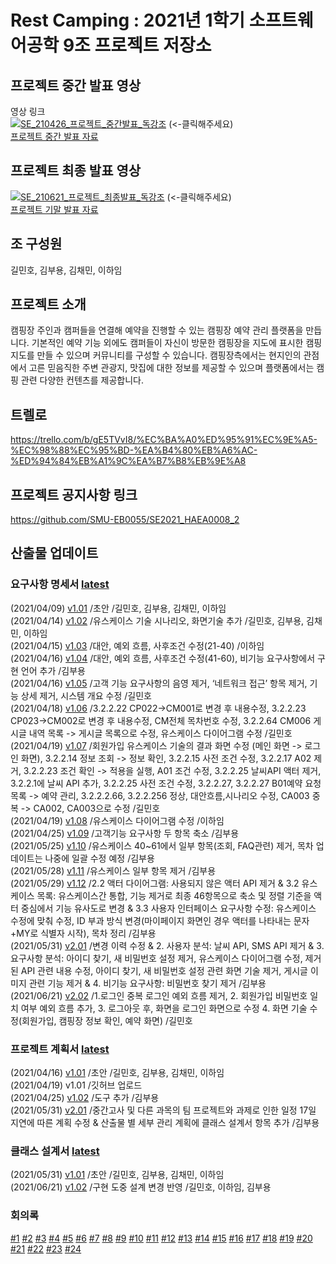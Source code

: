 # Rest Camping : 2021년 1학기 소프트웨어공학 9조 프로젝트 저장소

## 프로젝트 중간 발표 영상

영상 링크  
[![SE_210426_프로젝트_중간발표_독강조](http://img.youtube.com/vi/_Q5G6vFTL-M/0.jpg)](https://www.youtube.com/watch?v=_Q5G6vFTL-M?t=0s) 
(<-클릭해주세요)  
[프로젝트 중간 발표 자료](https://github.com/KBY538/software-engineering-team-project/blob/main/%ED%94%84%EB%A1%9C%EC%A0%9D%ED%8A%B8%EC%A4%91%EA%B0%84%EB%B0%9C%ED%91%9C/%EB%8F%85%EA%B0%95%EC%A1%B0_%ED%94%84%EB%A1%9C%EC%A0%9D%ED%8A%B8%EC%A4%91%EA%B0%84%EB%B0%9C%ED%91%9C%EC%9E%90%EB%A3%8C.pdf)

## 프로젝트 최종 발표 영상
[![SE_210621_프로젝트_최종발표_독강조](http://img.youtube.com/vi/85UdhKNJ91A/0.jpg)](https://youtube.com/watch?v=85UdhKNJ91A?t=0s) 
(<-클릭해주세요)  
[프로젝트 기말 발표 자료](https://github.com/KBY538/software-engineering-team-project/blob/main/%ED%94%84%EB%A1%9C%EC%A0%9D%ED%8A%B8%EA%B8%B0%EB%A7%90%EB%B0%9C%ED%91%9C/%EB%8F%85%EA%B0%95%EC%A1%B0_%ED%94%84%EB%A1%9C%EC%A0%9D%ED%8A%B8%EA%B8%B0%EB%A7%90%EB%B0%9C%ED%91%9C%EC%9E%90%EB%A3%8C.pdf)

## 조 구성원

길민호, 김부용, 김채민, 이하임

## 프로젝트 소개

캠핑장 주인과 캠퍼들을 연결해 예약을 진행할 수 있는 캠핑장 예약 관리 플랫폼을 만듭니다. 기본적인 예약 기능 외에도 캠퍼들이 자신이 방문한 캠핑장을 지도에 표시한 캠핑지도를 만들 수 있으며 커뮤니티를 구성할 수 있습니다. 캠핑장측에서는 현지인의 관점에서 고른 믿음직한 주변 관광지, 맛집에 대한 정보를 제공할 수 있으며 플랫폼에서는 캠핑 관련 다양한 컨텐츠를 제공합니다.

## 트렐로

https://trello.com/b/gE5TVvI8/%EC%BA%A0%ED%95%91%EC%9E%A5-%EC%98%88%EC%95%BD-%EA%B4%80%EB%A6%AC-%ED%94%84%EB%A1%9C%EA%B7%B8%EB%9E%A8

## 프로젝트 공지사항 링크

https://github.com/SMU-EB0055/SE2021_HAEA0008_2

## 산출물 업데이트

### 요구사항 명세서 [latest](https://github.com/KBY538/software-engineering-team-project/blob/main/%EB%AA%85%EC%84%B8%EC%84%9C/pdf/%EB%8F%85%EA%B0%95%EC%A1%B0_%EC%9A%94%EA%B5%AC%EC%82%AC%ED%95%AD_%EB%AA%85%EC%84%B8%EC%84%9C_v2.02.pdf)
(2021/04/09)	[v1.01](https://github.com/KBY538/software-engineering-team-project/blob/main/%EB%AA%85%EC%84%B8%EC%84%9C/docx/%EB%8F%85%EA%B0%95%EC%A1%B0_%EC%9A%94%EA%B5%AC%EC%82%AC%ED%95%AD_%EB%AA%85%EC%84%B8%EC%84%9C_v1.01.docx)	/초안	/길민호, 김부용, 김채민, 이하임  
(2021/04/14)	[v1.02](https://github.com/KBY538/software-engineering-team-project/blob/main/%EB%AA%85%EC%84%B8%EC%84%9C/docx/%EB%8F%85%EA%B0%95%EC%A1%B0_%EC%9A%94%EA%B5%AC%EC%82%AC%ED%95%AD_%EB%AA%85%EC%84%B8%EC%84%9C_v1.02.docx)	/유스케이스 기술 시나리오, 화면기술 추가	/길민호, 김부용, 김채민, 이하임  
(2021/04/15)	[v1.03](https://github.com/KBY538/software-engineering-team-project/blob/main/%EB%AA%85%EC%84%B8%EC%84%9C/docx/%EB%8F%85%EA%B0%95%EC%A1%B0_%EC%9A%94%EA%B5%AC%EC%82%AC%ED%95%AD_%EB%AA%85%EC%84%B8%EC%84%9C_v1.03.docx)	/대안, 예외 흐름, 사후조건 수정(21-40)	/이하임  
(2021/04/16)	[v1.04](https://github.com/KBY538/software-engineering-team-project/blob/main/%EB%AA%85%EC%84%B8%EC%84%9C/docx/%EB%8F%85%EA%B0%95%EC%A1%B0_%EC%9A%94%EA%B5%AC%EC%82%AC%ED%95%AD_%EB%AA%85%EC%84%B8%EC%84%9C_v1.04.docx)	/대안, 예외 흐름, 사후조건 수정(41-60), 비기능 요구사항에서 구현 언어 추가	/김부용  
(2021/04/16)	[v1.05](https://github.com/KBY538/software-engineering-team-project/blob/main/%EB%AA%85%EC%84%B8%EC%84%9C/docx/%EB%8F%85%EA%B0%95%EC%A1%B0_%EC%9A%94%EA%B5%AC%EC%82%AC%ED%95%AD_%EB%AA%85%EC%84%B8%EC%84%9C_v1.05.docx)	/고객 기능 요구사항의 음영 제거, ‘네트워크 접근’ 항목 제거, 기능 상세 제거, 시스템 개요 수정	/길민호  
(2021/04/18)	[v1.06](https://github.com/KBY538/software-engineering-team-project/blob/main/%EB%AA%85%EC%84%B8%EC%84%9C/docx/%EB%8F%85%EA%B0%95%EC%A1%B0_%EC%9A%94%EA%B5%AC%EC%82%AC%ED%95%AD_%EB%AA%85%EC%84%B8%EC%84%9C_v1.06.docx)	/3.2.2.22 CP022->CM001로 변경 후 내용수정, 3.2.2.23 CP023->CM002로 변경 후 내용수정, CM전체 목차번호 수정, 3.2.2.64 CM006 게시글 내역 목록 -> 게시글 목록으로 수정, 유스케이스 다이어그램 수정	/길민호  
(2021/04/19)	[v1.07](https://github.com/KBY538/software-engineering-team-project/blob/main/%EB%AA%85%EC%84%B8%EC%84%9C/docx/%EB%8F%85%EA%B0%95%EC%A1%B0_%EC%9A%94%EA%B5%AC%EC%82%AC%ED%95%AD_%EB%AA%85%EC%84%B8%EC%84%9C_v1.07.docx)	/회원가입 유스케이스 기술의 결과 화면 수정 (메인 화면 -> 로그인 화면), 3.2.2.14 정보 조회 -> 정보 확인, 3.2.2.15 사전 조건 수정, 3.2.2.17 A02 제거, 3.2.2.23 조건 확인 -> 적용을 실행, A01 조건 수정, 3.2.2.25 날씨API 액터 제거, 3.2.2.1에 날씨 API 추가, 3.2.2.25 사전 조건 수정, 3.2.2.27, 3.2.2.27 B01예약 요청 목록 -> 예약 관리, 3.2.2.2.66, 3.2.2.256 정상, 대안흐름,시나리오 수정, CA003 중복 -> CA002, CA003으로 수정	/길민호  
(2021/04/19)	[v1.08](https://github.com/KBY538/software-engineering-team-project/blob/main/%EB%AA%85%EC%84%B8%EC%84%9C/docx/%EB%8F%85%EA%B0%95%EC%A1%B0_%EC%9A%94%EA%B5%AC%EC%82%AC%ED%95%AD_%EB%AA%85%EC%84%B8%EC%84%9C_v1.08.docx)	/유스케이스 다이어그램 수정	/이하임  
(2021/04/25)  [v1.09](https://github.com/KBY538/software-engineering-team-project/blob/main/%EB%AA%85%EC%84%B8%EC%84%9C/docx/%EB%8F%85%EA%B0%95%EC%A1%B0_%EC%9A%94%EA%B5%AC%EC%82%AC%ED%95%AD_%EB%AA%85%EC%84%B8%EC%84%9C_v1.09.docx) /고객기능 요구사항 두 항목 축소 /김부용  
(2021/05/25)  [v1.10](https://github.com/KBY538/software-engineering-team-project/blob/main/%EB%AA%85%EC%84%B8%EC%84%9C/docx/%EB%8F%85%EA%B0%95%EC%A1%B0_%EC%9A%94%EA%B5%AC%EC%82%AC%ED%95%AD_%EB%AA%85%EC%84%B8%EC%84%9C_v1.10.docx) /유스케이스 40~61에서 일부 항목(조회, FAQ관련) 제거, 목차 업데이트는 나중에 일괄 수정 예정 /김부용  
(2021/05/28)  [v1.11](https://github.com/KBY538/software-engineering-team-project/blob/main/%EB%AA%85%EC%84%B8%EC%84%9C/docx/%EB%8F%85%EA%B0%95%EC%A1%B0_%EC%9A%94%EA%B5%AC%EC%82%AC%ED%95%AD_%EB%AA%85%EC%84%B8%EC%84%9C_v1.11.docx) /유스케이스 일부 항목 제거 /김부용  
(2021/05/29)  [v1.12](https://github.com/KBY538/software-engineering-team-project/blob/main/%EB%AA%85%EC%84%B8%EC%84%9C/docx/%EB%8F%85%EA%B0%95%EC%A1%B0_%EC%9A%94%EA%B5%AC%EC%82%AC%ED%95%AD_%EB%AA%85%EC%84%B8%EC%84%9C_v1.12.docx) /2.2 액터 다이어그램: 사용되지 않은 액터 API 제거 & 
3.2 유스케이스 목록: 유스케이스간 통합, 기능 제거로 최종 46항목으로 축소 및 정렬 기준을 액터 중심에서 기능 유사도로 변경 & 
3.3 사용자 인터페이스 요구사항 수정: 유스케이스 수정에 맞춰 수정, ID 부과 방식 변경(마이페이지 화면인 경우 액터를 나타내는 문자+MY로 식별자 시작), 목차 정리 /김부용  
(2021/05/31)  [v2.01](https://github.com/KBY538/software-engineering-team-project/blob/main/%EB%AA%85%EC%84%B8%EC%84%9C/docx/%EB%8F%85%EA%B0%95%EC%A1%B0_%EC%9A%94%EA%B5%AC%EC%82%AC%ED%95%AD_%EB%AA%85%EC%84%B8%EC%84%9C_v2.01.docx) /변경 이력 수정 & 
2. 사용자 분석: 날씨 API, SMS API 제거 & 
3. 요구사항 분석: 아이디 찾기, 새 비밀번호 설정 제거, 유스케이스 다이어그램 수정, 제거된 API 관련 내용 수정, 아이디 찾기, 새 비밀번호 설정 관련 화면 기술 제거, 게시글 이미지 관련 기능 제거 & 
4. 비기능 요구사항: 비밀번호 찾기 제거
 /김부용  
(2021/06/21) [v2.02](https://github.com/KBY538/software-engineering-team-project/blob/main/%EB%AA%85%EC%84%B8%EC%84%9C/docx/%EB%8F%85%EA%B0%95%EC%A1%B0_%EC%9A%94%EA%B5%AC%EC%82%AC%ED%95%AD_%EB%AA%85%EC%84%B8%EC%84%9C_v2.02.docx) /1.로그인 중복 로그인 예외 흐름 제거, 
2. 회원가입 비밀번호 일치 여부 예외 흐름 추가, 
3. 로그아웃 후, 화면을 로그인 화면으로 수정
4. 화면 기술 수정(회원가입, 캠핑장 정보 확인, 예약 화면) /길민호  

### 프로젝트 계획서 [latest](https://github.com/KBY538/software-engineering-team-project/blob/main/%EA%B3%84%ED%9A%8D%EC%84%9C/%EB%8F%85%EA%B0%95%EC%A1%B0_%ED%94%84%EB%A1%9C%EC%A0%9D%ED%8A%B8_%EA%B3%84%ED%9A%8D%EC%84%9C_v2.01.doc)
(2021/04/16)	[v1.01](https://github.com/KBY538/software-engineering-team-project/blob/main/%EA%B3%84%ED%9A%8D%EC%84%9C/%EB%8F%85%EA%B0%95%EC%A1%B0_%ED%94%84%EB%A1%9C%EC%A0%9D%ED%8A%B8_%EA%B3%84%ED%9A%8D%EC%84%9C_v1.01.doc)	/초안	/길민호, 김부용, 김채민, 이하임  
(2021/04/19)  v1.01 /깃허브 업로드  
(2021/04/25)  [v1.02](https://github.com/KBY538/software-engineering-team-project/blob/main/%EA%B3%84%ED%9A%8D%EC%84%9C/%EB%8F%85%EA%B0%95%EC%A1%B0_%ED%94%84%EB%A1%9C%EC%A0%9D%ED%8A%B8_%EA%B3%84%ED%9A%8D%EC%84%9C_v1.02.doc) /도구 추가 /김부용  
(2021/05/31)  [v2.01](https://github.com/KBY538/software-engineering-team-project/blob/main/%EA%B3%84%ED%9A%8D%EC%84%9C/%EB%8F%85%EA%B0%95%EC%A1%B0_%ED%94%84%EB%A1%9C%EC%A0%9D%ED%8A%B8_%EA%B3%84%ED%9A%8D%EC%84%9C_v2.01.doc) /중간고사 및 다른 과목의 팀 프로젝트와 과제로 인한 일정 17일 지연에 따른 계획 수정 &
 산출물 별 세부 관리 계획에 클래스 설계서 항목 추가 /김부용  

### 클래스 설계서 [latest](https://github.com/KBY538/software-engineering-team-project/blob/main/%EC%84%A4%EA%B3%84%EC%84%9C/%EB%8F%85%EA%B0%95%EC%A1%B0_Class%20Design/%ED%81%B4%EB%9E%98%EC%8A%A4%20%EB%8B%A4%EC%9D%B4%EC%96%B4%EA%B7%B8%EB%9E%A8/v.1.02/%EB%8F%85%EA%B0%95%EC%A1%B0_Class%20Design_v1.02.pdf)
(2021/05/31) [v1.01](https://github.com/KBY538/software-engineering-team-project/blob/main/%EC%84%A4%EA%B3%84%EC%84%9C/%EB%8F%85%EA%B0%95%EC%A1%B0_Class%20Design/%ED%81%B4%EB%9E%98%EC%8A%A4%20%EB%8B%A4%EC%9D%B4%EC%96%B4%EA%B7%B8%EB%9E%A8/v1.01/%EB%8F%85%EA%B0%95%EC%A1%B0_Class%20Design_v1.01.pdf)	/초안	/길민호, 김부용, 김채민, 이하임  
(2021/06/21) [v1.02](https://github.com/KBY538/software-engineering-team-project/blob/main/%EC%84%A4%EA%B3%84%EC%84%9C/%EB%8F%85%EA%B0%95%EC%A1%B0_Class%20Design/%ED%81%B4%EB%9E%98%EC%8A%A4%20%EB%8B%A4%EC%9D%B4%EC%96%B4%EA%B7%B8%EB%9E%A8/v.1.02/%EB%8F%85%EA%B0%95%EC%A1%B0_Class%20Design_v1.02.pdf) /구현 도중 설계 변경 반영 /길민호, 이하임, 김부용  

### 회의록
[#1](https://github.com/KBY538/software-engineering-team-project/blob/main/%ED%9A%8C%EC%9D%98%EB%A1%9D/%EB%8F%85%EA%B0%95%EC%A1%B0_1%ED%9A%8C%EC%B0%A8_%ED%9A%8C%EC%9D%98%EB%A1%9D.docx) 
[#2](https://github.com/KBY538/software-engineering-team-project/blob/main/%ED%9A%8C%EC%9D%98%EB%A1%9D/%EB%8F%85%EA%B0%95%EC%A1%B0_2%ED%9A%8C%EC%B0%A8_%ED%9A%8C%EC%9D%98%EB%A1%9D.docx) 
[#3](https://github.com/KBY538/software-engineering-team-project/blob/main/%ED%9A%8C%EC%9D%98%EB%A1%9D/%EB%8F%85%EA%B0%95%EC%A1%B0_3%ED%9A%8C%EC%B0%A8_%ED%9A%8C%EC%9D%98%EB%A1%9D.docx) 
[#4](https://github.com/KBY538/software-engineering-team-project/blob/main/%ED%9A%8C%EC%9D%98%EB%A1%9D/%EB%8F%85%EA%B0%95%EC%A1%B0_4%ED%9A%8C%EC%B0%A8_%ED%9A%8C%EC%9D%98%EB%A1%9D.docx) 
[#5](https://github.com/KBY538/software-engineering-team-project/blob/main/%ED%9A%8C%EC%9D%98%EB%A1%9D/%EB%8F%85%EA%B0%95%EC%A1%B0_5%ED%9A%8C%EC%B0%A8_%ED%9A%8C%EC%9D%98%EB%A1%9D.docx) 
[#6](https://github.com/KBY538/software-engineering-team-project/blob/main/%ED%9A%8C%EC%9D%98%EB%A1%9D/%EB%8F%85%EA%B0%95%EC%A1%B0_6%ED%9A%8C%EC%B0%A8_%ED%9A%8C%EC%9D%98%EB%A1%9D.docx) 
[#7](https://github.com/KBY538/software-engineering-team-project/blob/main/%ED%9A%8C%EC%9D%98%EB%A1%9D/%EB%8F%85%EA%B0%95%EC%A1%B0_7%ED%9A%8C%EC%B0%A8_%ED%9A%8C%EC%9D%98%EB%A1%9D.docx) 
[#8](https://github.com/KBY538/software-engineering-team-project/blob/main/%ED%9A%8C%EC%9D%98%EB%A1%9D/%EB%8F%85%EA%B0%95%EC%A1%B0_8%ED%9A%8C%EC%B0%A8_%ED%9A%8C%EC%9D%98%EB%A1%9D.docx) 
[#9](https://github.com/KBY538/software-engineering-team-project/blob/main/%ED%9A%8C%EC%9D%98%EB%A1%9D/%EB%8F%85%EA%B0%95%EC%A1%B0_9%ED%9A%8C%EC%B0%A8_%ED%9A%8C%EC%9D%98%EB%A1%9D.docx) 
[#10](https://github.com/KBY538/software-engineering-team-project/blob/main/%ED%9A%8C%EC%9D%98%EB%A1%9D/%EB%8F%85%EA%B0%95%EC%A1%B0_10%ED%9A%8C%EC%B0%A8_%ED%9A%8C%EC%9D%98%EB%A1%9D.docx) 
[#11](https://github.com/KBY538/software-engineering-team-project/blob/main/%ED%9A%8C%EC%9D%98%EB%A1%9D/%EB%8F%85%EA%B0%95%EC%A1%B0_11%ED%9A%8C%EC%B0%A8_%ED%9A%8C%EC%9D%98%EB%A1%9D.docx) 
[#12](https://github.com/KBY538/software-engineering-team-project/blob/main/%ED%9A%8C%EC%9D%98%EB%A1%9D/%EB%8F%85%EA%B0%95%EC%A1%B0_12%ED%9A%8C%EC%B0%A8_%ED%9A%8C%EC%9D%98%EB%A1%9D.docx) 
[#13](https://github.com/KBY538/software-engineering-team-project/blob/main/%ED%9A%8C%EC%9D%98%EB%A1%9D/%EB%8F%85%EA%B0%95%EC%A1%B0_13%ED%9A%8C%EC%B0%A8_%ED%9A%8C%EC%9D%98%EB%A1%9D.docx) 
[#14](https://github.com/KBY538/software-engineering-team-project/blob/main/%ED%9A%8C%EC%9D%98%EB%A1%9D/%EB%8F%85%EA%B0%95%EC%A1%B0_14%ED%9A%8C%EC%B0%A8_%ED%9A%8C%EC%9D%98%EB%A1%9D.docx) 
[#15](https://github.com/KBY538/software-engineering-team-project/blob/main/%ED%9A%8C%EC%9D%98%EB%A1%9D/%EB%8F%85%EA%B0%95%EC%A1%B0_15%ED%9A%8C%EC%B0%A8_%ED%9A%8C%EC%9D%98%EB%A1%9D.docx) 
[#16](https://github.com/KBY538/software-engineering-team-project/blob/main/%ED%9A%8C%EC%9D%98%EB%A1%9D/%EB%8F%85%EA%B0%95%EC%A1%B0_16%ED%9A%8C%EC%B0%A8_%ED%9A%8C%EC%9D%98%EB%A1%9D.docx) 
[#17](https://github.com/KBY538/software-engineering-team-project/blob/main/%ED%9A%8C%EC%9D%98%EB%A1%9D/%EB%8F%85%EA%B0%95%EC%A1%B0_17%ED%9A%8C%EC%B0%A8_%ED%9A%8C%EC%9D%98%EB%A1%9D.docx) 
[#18](https://github.com/KBY538/software-engineering-team-project/blob/main/%ED%9A%8C%EC%9D%98%EB%A1%9D/%EB%8F%85%EA%B0%95%EC%A1%B0_18%ED%9A%8C%EC%B0%A8_%ED%9A%8C%EC%9D%98%EB%A1%9D.docx) 
[#19](https://github.com/KBY538/software-engineering-team-project/blob/main/%ED%9A%8C%EC%9D%98%EB%A1%9D/%EB%8F%85%EA%B0%95%EC%A1%B0_19%ED%9A%8C%EC%B0%A8_%ED%9A%8C%EC%9D%98%EB%A1%9D.docx) 
[#20](https://github.com/KBY538/software-engineering-team-project/blob/main/%ED%9A%8C%EC%9D%98%EB%A1%9D/%EB%8F%85%EA%B0%95%EC%A1%B0_20%ED%9A%8C%EC%B0%A8_%ED%9A%8C%EC%9D%98%EB%A1%9D.docx) 
[#21](https://github.com/KBY538/software-engineering-team-project/blob/main/%ED%9A%8C%EC%9D%98%EB%A1%9D/%EB%8F%85%EA%B0%95%EC%A1%B0_21%ED%9A%8C%EC%B0%A8_%ED%9A%8C%EC%9D%98%EB%A1%9D.docx) 
[#22](https://github.com/KBY538/software-engineering-team-project/blob/main/%ED%9A%8C%EC%9D%98%EB%A1%9D/%EB%8F%85%EA%B0%95%EC%A1%B0_22%ED%9A%8C%EC%B0%A8_%ED%9A%8C%EC%9D%98%EB%A1%9D.docx) 
[#23](https://github.com/KBY538/software-engineering-team-project/blob/main/%ED%9A%8C%EC%9D%98%EB%A1%9D/%EB%8F%85%EA%B0%95%EC%A1%B0_23%ED%9A%8C%EC%B0%A8_%ED%9A%8C%EC%9D%98%EB%A1%9D.docx) 
[#24](https://github.com/KBY538/software-engineering-team-project/blob/main/%ED%9A%8C%EC%9D%98%EB%A1%9D/%EB%8F%85%EA%B0%95%EC%A1%B0_24%ED%9A%8C%EC%B0%A8_%ED%9A%8C%EC%9D%98%EB%A1%9D.docx) 
